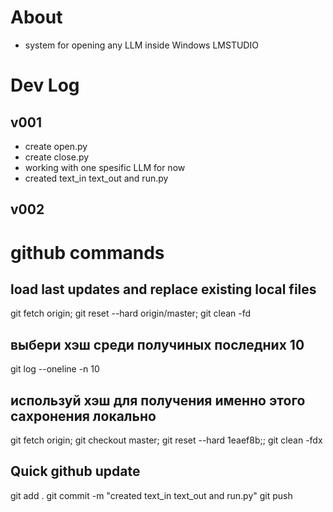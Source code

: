 
# About
- system for opening any LLM inside Windows LMSTUDIO


# Dev Log
## v001
- create open.py
- create close.py
- working with one spesific LLM for now 
- created text_in text_out and run.py
## v002


# github commands
## load last updates and replace existing local files
git fetch origin; git reset --hard origin/master; git clean -fd

## выбери хэш среди получиных последних 10
git log --oneline -n 10

## используй хэш для получения именно этого сахронения локально
git fetch origin; git checkout master; git reset --hard 1eaef8b;; git clean -fdx

## Quick github update
git add .
git commit -m "created text_in text_out and run.py"
git push
